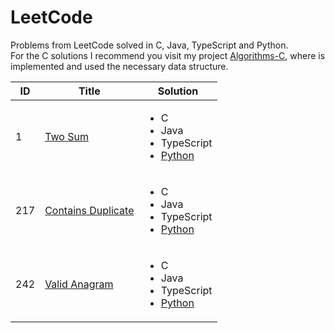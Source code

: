 # LeetCode

Problems from LeetCode solved in C, Java, TypeScript and Python.  
For the C solutions I recommend you visit my project [Algorithms-C](https://github.com/MarioZurera/Algorithms-C), where is implemented and used the necessary data structure.


ID | Title | Solution 
---|-------|---------
1|[Two Sum](https://leetcode.com/problems/two-sum)|<ul> <li>C</li> <li>Java</li> <li>TypeScript</li> <li>[Python](https://github.com/MarioZurera/LeetCode/blob/main/0001/Python/Two-Sum.py)</li> </ul>
217|[Contains Duplicate](https://leetcode.com/problems/contains-duplicate)|<ul> <li>C</li> <li>Java</li> <li>TypeScript</li> <li>[Python](https://github.com/MarioZurera/LeetCode/blob/main/0217/Python/Contains-Duplicate.py)</li> </ul>
242|[Valid Anagram](https://leetcode.com/problems/valid-anagram)|<ul> <li>C</li> <li>Java</li> <li>TypeScript</li> <li>[Python](https://github.com/MarioZurera/LeetCode/blob/main/0242/Python/Valid-Anagram.py)</li> </ul>
